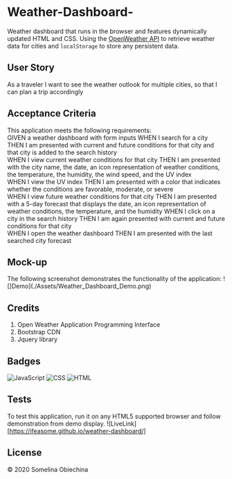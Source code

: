 # Weather-Dashboard-

Weather dashboard that runs in the browser and features dynamically updated HTML and CSS. Using the [OpenWeather API](https://openweathermap.org/api) to retrieve weather data for cities and `localStorage` to store any persistent data.

## User Story

As a traveler I want to see the weather outlook for multiple cities, so that I can plan a trip accordingly

## Acceptance Criteria

This application meets the following requirements: <br/>
GIVEN a weather dashboard with form inputs
WHEN I search for a city
THEN I am presented with current and future conditions for that city and that city is added to the search history <br/>
WHEN I view current weather conditions for that city
THEN I am presented with the city name, the date, an icon representation of weather conditions, the temperature, the humidity, the wind speed, and the UV index <br/>
WHEN I view the UV index
THEN I am presented with a color that indicates whether the conditions are favorable, moderate, or severe <br/>
WHEN I view future weather conditions for that city
THEN I am presented with a 5-day forecast that displays the date, an icon representation of <br/> weather conditions, the temperature, and the humidity
WHEN I click on a city in the search history
THEN I am again presented with current and future conditions for that city <br/>
WHEN I open the weather dashboard
THEN I am presented with the last searched city forecast <br/>

## Mock-up

The following screenshot demonstrates the functionality of the application:
![]Demo](./Assets/Weather_Dashboard_Demo.png)

## Credits

1. Open Weather Application Programming Interface
2. Bootstrap CDN
3. Jquery library

## Badges

![JavaScript](https://img.shields.io/badge/JavaScript-56.1%25-yellow)
![CSS](https://img.shields.io/badge/CSS-30.7%25-purple)
![HTML](https://img.shields.io/badge/HTML-29.9%25-red)

## Tests

To test this application, run it on any HTML5 supported browser and follow demonstration from demo display.
![LiveLink][https://ifeasome.github.io/weather-dashboard/]

## License

© 2020 Somelina Obiechina
